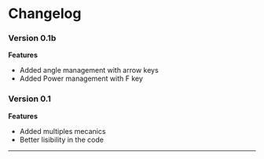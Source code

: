 # Changelog

### Version 0.1b

**Features**
 - Added angle management with arrow keys
 - Added Power management with F key
 
### Version 0.1

**Features**
 - Added multiples mecanics
 - Better lisibility in the code

----------------------------------------------------------------

